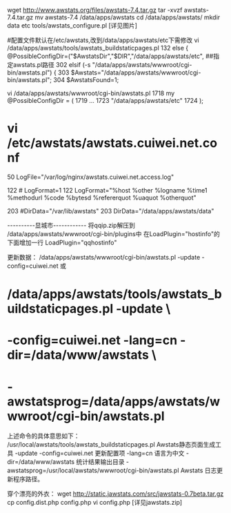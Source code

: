 wget http://www.awstats.org/files/awstats-7.4.tar.gz
tar -xvzf awstats-7.4.tar.gz
mv awstats-7.4 /data/apps/awstats
cd /data/apps/awstats/
mkdir data etc
tools/awstats_configure.pl
[详见图片]

#配置文件默认在/etc/awstats,改到/data/apps/awstats/etc下需修改
vi /data/apps/awstats/tools/awstats_buildstaticpages.pl
132     else { @PossibleConfigDir=("$AwstatsDir","$DIR","/data/apps/awstats/etc",
##指定awstats.pl路径
302 elsif (-s "/data/apps/awstats/wwwroot/cgi-bin/awstats.pl") {
303     $Awstats="/data/apps/awstats/wwwroot/cgi-bin/awstats.pl";
304     $AwstatsFound=1;

vi /data/apps/awstats/wwwroot/cgi-bin/awstats.pl
1718     my @PossibleConfigDir = (
1719             ...
1723             "/data/apps/awstats/etc"
1724         );


# vi /etc/awstats/awstats.cuiwei.net.conf
50 LogFile="/var/log/nginx/awstats.cuiwei.net.access.log"

122 # LogFormat=1
122 LogFormat="%host %other %logname %time1 %methodurl %code %bytesd %refererquot %uaquot %otherquot"

203 #DirData="/var/lib/awstats"
203 DirData="/data/apps/awstats/data"

----------显城市------------
将qqip.zip解压到
/data/apps/awstats/wwwroot/cgi-bin/plugins中
在LoadPlugin="hostinfo"的下面增加一行
LoadPlugin="qqhostinfo"


更新数据：
/data/apps/awstats/wwwroot/cgi-bin/awstats.pl -update -config=cuiwei.net 或
# /data/apps/awstats/tools/awstats_buildstaticpages.pl -update  \ 
# -config=cuiwei.net -lang=cn -dir=/data/www/awstats  \
# -awstatsprog=/data/apps/awstats/wwwroot/cgi-bin/awstats.pl
 
上述命令的具体意思如下：
/usr/local/awstats/tools/awstats_buildstaticpages.pl Awstats静态页面生成工具
-update -config=cuiwei.net 更新配置项
-lang=cn 语言为中文
-dir=/data/www/awstats 统计结果输出目录
-awstatsprog=/usr/local/awstats/wwwroot/cgi-bin/awstats.pl Awstats 日志更新程序路径。


穿个漂亮的外衣：
wget http://static.jawstats.com/src/jawstats-0.7beta.tar.gz
cp config.dist.php config.php
vi config.php
[详见jawstats.zip]
